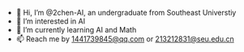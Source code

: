 - 👋 Hi, I’m @2chen-AI, an undergraduate from Southeast Universtiy
- 👀 I’m interested in AI
- 🌱 I’m currently learning AI and Math
- 📫 Reach me by 1441739845@qq.com or 213212831@seu.edu.cn
  
<!---
2chen-AI/2chen-AI is a ✨ special ✨ repository because its `README.md` (this file) appears on your GitHub profile.
You can click the Preview link to take a look at your changes.
--->
